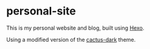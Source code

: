 # personal-site
This is my personal website and blog, built using [Hexo](https://hexo.io/).

Using a modified version of the [cactus-dark](https://github.com/probberechts/cactus-dark) theme.